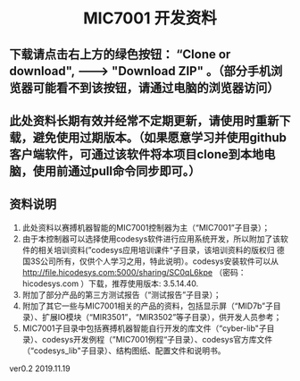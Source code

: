 # <center> MIC7001 开发资料 </center>

## 下载请点击右上方的绿色按钮： “Clone or download", --->  "Download ZIP" 。（部分手机浏览器可能看不到该按钮，请通过电脑的浏览器访问）

## 此处资料长期有效并经常不定期更新，请使用时重新下载，避免使用过期版本。（如果愿意学习并使用github客户端软件，可通过该软件将本项目clone到本地电脑，使用前通过pull命令同步即可。）



## 资料说明

1. 此处资料以赛搏机器智能的MIC7001控制器为主（“MIC7001”子目录）；
2. 由于本控制器可以选择使用codesys软件进行应用系统开发，所以附加了该软件的相关培训资料(”codesys应用培训课件“子目录，该培训资料的版权归 德国3S公司所有，仅供个人学习之用，特此说明）。codesys安装软件可以从  http://file.hicodesys.com:5000/sharing/SC0qL6kpe   （密码：  hicodesys.com  ）下载，推荐使用版本: 3.5.14.40.
3. 附加了部分产品的第三方测试报告（“测试报告”子目录）；
4. 附加了其它一些与MIC7001相关的产品的资料，包括显示屏（“MID7b”子目录）、扩展IO模块（“MIR3501”，“MIR3502”等子目录），供开发人员参考；
5. MIC7001子目录中包括赛搏机器智能自行开发的库文件（“cyber-lib"子目录）、codesys开发例程（”MIC7001例程“子目录）、codesys官方库文件（“codesys_lib"子目录）、结构图纸、配置文件和说明书。

ver0.2 2019.11.19



